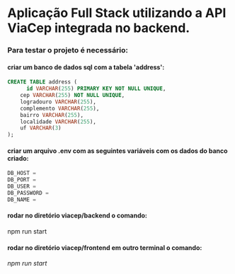 # Aplicação Full Stack utilizando a API ViaCep integrada no backend.

### Para testar o projeto é necessário: 
#### criar um banco de dados sql com a tabela 'address':
```sql
CREATE TABLE address (
	  id VARCHAR(255) PRIMARY KEY NOT NULL UNIQUE,
    cep VARCHAR(255) NOT NULL UNIQUE,
    logradouro VARCHAR(255),
    complemento VARCHAR(255),
    bairro VARCHAR(255),
    localidade VARCHAR(255),
    uf VARCHAR(3)
);
```

#### criar um arquivo .env com as seguintes variáveis com os dados do banco criado:
```js
DB_HOST = 
DB_PORT = 
DB_USER = 
DB_PASSWORD = 
DB_NAME = 
```

#### rodar no diretório viacep/backend o comando: 
<p>
npm run start
</p>

#### rodar no diretório viacep/frontend em outro terminal o comando: 
*npm run start*
